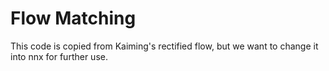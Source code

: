 # Flow Matching

This code is copied from Kaiming's rectified flow, but we want to change it into nnx for further use.